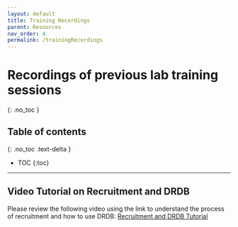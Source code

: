 ```yaml
---
layout: default
title: Training Recordings
parent: Resources
nav_order: 4
permalink: /trainingRecordings
---
```


# Recordings of previous lab training sessions
{: .no_toc }

## Table of contents
{: .no_toc .text-delta }

* TOC
{:toc}

---
## Video Tutorial on Recruitment and DRDB

Please review the following video using the link to understand the process of recruitment and how to use DRDB: [Recruitment and DRDB Tutorial](https://mcmasteru365.sharepoint.com/sites/labtest/Shared%20Documents/Forms/AllItems.aspx?id=%2Fsites%2Flabtest%2FShared%20Documents%2FTraining%2FRecordings%2FRecruitment%20%26%20DRDB%20Training%2D20220525%5F180343%2DMeeting%20Recording%2Emp4&parent=%2Fsites%2Flabtest%2FShared%20Documents%2FTraining%2FRecordings)